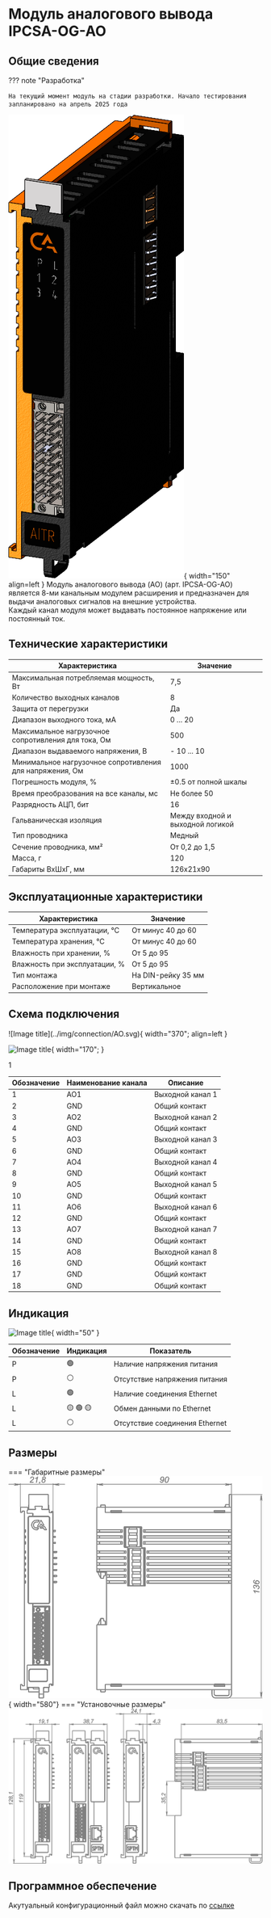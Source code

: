 # Модуль аналогового вывода IPCSA-OG-AO

## Общие сведения

??? note "Разработка"

    На текущий момент модуль на стадии разработки. Начало тестирования запланировано на апрель 2025 года
<div class="grid cards" markdown>


![Image title](../img/modules/AITR.png){ width="150" align=left  }
Модуль аналогового вывода (AO) (арт. IPCSA-OG-AO) является 8-ми канальным модулем расширения и предназначен для выдачи аналоговых сигналов на внешние устройства.  
Каждый канал модуля может выдавать постоянное напряжение или постоянный ток.

</div>

## Технические характеристики 

| Характеристика                          | Значение                          |
|-----------------------------------------|-----------------------------------|
| Максимальная потребляемая мощность, Вт  | 7,5                               |
| Количество выходных каналов             | 8                                 |
| Защита от перегрузки                    | Да                                |
| Диапазон выходного тока, мА             | 0 ... 20                          |
| Максимальное нагрузочное сопротивления для тока, Ом | 500                   |
| Диапазон выдаваемого напряжения, В      | - 10 ... 10                       |
| Минимальное нагрузочное сопротивления для напряжения, Ом| 1000              |  
| Погрешность модуля, %                   | ±0.5 от полной шкалы              |
| Время преобразования на все каналы, мс  |	Не более 50                       |
| Разрядность АЦП, бит                    |	16                                |
| Гальваническая изоляция                 | Между входной и выходной логикой  |
| Тип проводника                          | Медный                            |
| Сечение проводника, мм²                 | От 0,2 до 1,5                     |
| Масса, г                                | 120                               |
| Габариты ВхШхГ, мм                      | 126х21х90                         |

## Эксплуатационные характеристики
| Характеристика                   | Значение           |
| -------------------------------- | -                  |
| Температура эксплуатации, °С     | От минус 40 до 60  |
| Температура хранения, °С         | От минус 40 до 60  |
| Влажность при хранении, %	       | От 5 до 95         |
| Влажность при эксплуатации, %    | От 5 до 95         |
| Тип монтажа                      | На DIN-рейку 35 мм |
| Расположение при монтаже         | Вертикальное       |

## Схема подключения

<div class="grid cards" markdown>
![Image title](../img/connection/AO.svg){ width="370"; align=left  }

![Image title](../img/connection/connector_18pin.png){ width="170";  }
</div>

1

| Обозначение | Наименование канала | Описание          |
|-------------|---------------------|-------------------|
| 1           | AO1                 | Выходной канал 1  |
| 2           | GND                 | Общий контакт     |
| 3           | AO2                 | Выходной канал 2  |
| 4           | GND                 | Общий контакт     |
| 5           | AO3                 | Выходной канал 3  |
| 6           | GND                 | Общий контакт     |
| 7           | AO4                 | Выходной канал 4  |
| 8           | GND                 | Общий контакт     |
| 9           | AO5                 | Выходной канал 5  |
| 10          | GND                 | Общий контакт     |
| 11          | AO6                 | Выходной канал 6  |
| 12          | GND                 | Общий контакт     |
| 13          | AO7                 | Выходной канал 7  |
| 14          | GND                 | Общий контакт     |
| 15          | AO8                 | Выходной канал 8  |
| 16          | GND                 | Общий контакт     |
| 17          | GND                 | Общий контакт     |
| 18          | GND                 | Общий контакт     |

## Индикация
![Image title](../img/identification/2_leds.png){ width="50" }


| Обозначение | Индикация | Показатель |
|------------------|----------------------|---------------------------------------|
| P | :green_circle:| Наличие напряжения питания |
| P | :white_circle:| Отсутствие напряжения питания |
| L | :green_circle:| Наличие соединения Ethernet |
| L | :yellow_circle: :green_circle: :yellow_circle: | Обмен данными по Ethernet |
| L | :white_circle:| Отсутствие соединения Ethernet|

## Размеры

=== "Габаритные размеры" 
    ![Image title](../img/dimensions/overall_dimensions_extensions.png){ width="580"}
=== "Установочные размеры"
    ![alt text](../img/dimensions/installation_dimensions.png) 

## Программное обеспечение
Акутуальный конфигурационный файл можно скачать по 
<a href="../../downloads/ipcsa_modules_config.xml" download>ссылке</a>







